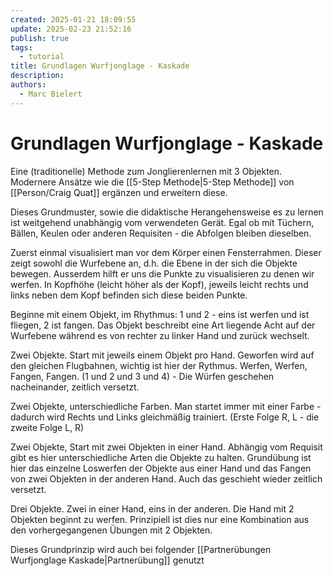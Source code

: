 ```yaml
---
created: 2025-01-21 18:09:55
update: 2025-02-23 21:52:16
publish: true
tags:
  - tutorial
title: Grundlagen Wurfjonglage - Kaskade
description: 
authors:
  - Marc Bielert
---
```


# Grundlagen Wurfjonglage - Kaskade

Eine (traditionelle) Methode zum Jonglierenlernen mit 3 Objekten. Modernere Ansätze wie die  [[5-Step Methode|5-Step Methode]] von [[Person/Craig Quat]] ergänzen und erweitern diese.

Dieses Grundmuster, sowie die didaktische Herangehensweise es zu lernen ist weitgehend unabhängig vom verwendeten Gerät. Egal ob mit Tüchern, Bällen, Keulen oder anderen Requisiten - die Abfolgen bleiben dieselben.

Zuerst einmal visualisiert man vor dem Körper einen Fensterrahmen.
Dieser zeigt sowohl die Wurfebene an, d.h. die Ebene in der sich die Objekte bewegen. Ausserdem hilft er uns die Punkte zu visualisieren zu denen wir werfen. In Kopfhöhe (leicht höher als der Kopf), jeweils leicht rechts und links neben dem Kopf befinden sich diese beiden Punkte.

Beginne mit einem Objekt, im Rhythmus: 1 und 2 - eins ist werfen und ist fliegen, 2 ist fangen. Das Objekt beschreibt eine Art liegende Acht auf der Wurfebene während es von rechter zu linker Hand und zurück wechselt.

Zwei Objekte. Start mit jeweils einem Objekt pro Hand. Geworfen wird auf den gleichen Flugbahnen, wichtig ist hier der Rythmus. Werfen, Werfen, Fangen, Fangen. (1 und 2 und 3 und 4) - Die Würfen geschehen nacheinander, zeitlich versetzt.

Zwei Objekte, unterschiedliche Farben. Man startet immer mit einer Farbe - dadurch wird Rechts und Links gleichmäßig trainiert. (Erste Folge R, L - die zweite Folge L, R)

Zwei Objekte, Start mit zwei Objekten in einer Hand. Abhängig vom Requisit gibt es hier unterschiedliche Arten die Objekte zu halten.
Grundübung ist hier das einzelne Loswerfen der Objekte aus einer Hand und das Fangen von zwei Objekten in der anderen Hand. Auch das geschieht wieder zeitlich versetzt.

Drei Objekte. Zwei in einer Hand, eins in der anderen. Die Hand mit 2 Objekten beginnt zu werfen. Prinzipiell ist dies nur eine Kombination aus den vorhergegangenen Übungen mit 2 Objekten.

Dieses Grundprinzip wird auch bei folgender [[Partnerübungen Wurfjonglage Kaskade|Partnerübung]] genutzt